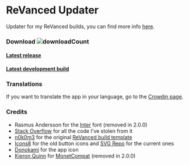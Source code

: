 # ReVanced Updater

Updater for my ReVanced builds, you can find more
info [here](https://github.com/LeddaZ/revanced-repo).

### Download ![downloadCount](https://img.shields.io/github/downloads/LeddaZ/ReVancedUpdater/total?color=blue&label=Downloads)

#### [Latest release](https://github.com/LeddaZ/ReVancedUpdater/releases/latest)

#### [Latest development build](https://github.com/LeddaZ/ReVancedUpdater/releases/tag/dev)

### Translations

If you want to translate the app in your language, go to
the [Crowdin page](https://crowdin.com/project/revanced-updater).

### Credits

- Rasmus Andersson for the [Inter](https://fonts.google.com/specimen/Inter) font (removed in 2.0.0)
- [Stack Overflow](https://stackoverflow.com/) for all the code I've stolen from it
- [n0k0m3](https://github.com/n0k0m3) for the
  original [ReVanced build template](https://github.com/n0k0m3/revanced-build-template)
- [Icons8](https://icons8.it/) for the old button icons and [SVG Repo](https://www.svgrepo.com/) for
  the current ones
- [Donokami](https://github.com/Donokami) for the app icon
- [Kieron Quinn](https://github.com/KieronQuinn)
  for [MonetCompat](https://github.com/KieronQuinn/MonetCompat) (removed in 2.0.0)
